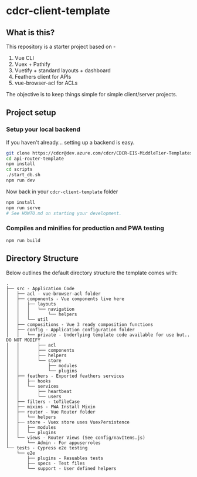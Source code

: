 # cdcr-client-template

## What is this?

This repository is a starter project based on -

1. Vue CLI
2. Vuex + Pathify
3. Vuetify + standard layouts + dashboard
4. Feathers client for APIs
5. vue-browser-acl for ACLs

The objective is to keep things simple for simple client/server projects.

## Project setup

### Setup your local backend

If you haven't already... setting up a backend is easy.

```sh
git clone https://cdcr@dev.azure.com/cdcr/CDCR-EIS-MiddleTier-Templates/_git/api-router-template
cd api-router-template
npm install
cd scripts
./start_db.sh
npm run dev
```

Now back in your `cdcr-client-template` folder

```sh
npm install
npm run serve
# See HOWTO.md on starting your development.
```

### Compiles and minifies for production and PWA testing

```
npm run build
```

## Directory Structure

Below outlines the default directory structure the template comes with:

```
.
├── src - Application Code
│   ├── acl - vue-browser-acl folder
│   ├── components - Vue components live here
│   │   ├── layouts
│   │   │   └── navigation
│   │   │       └── helpers
│   │   └── util
│   ├── compositions - Vue 3 ready composition functions
│   ├── config - Application configuration folder
│   │   └── private - Underlying template code available for use but.. DO NOT MODIFY
│   │       ├── acl
│   │       ├── components
│   │       ├── helpers
│   │       └── store
│   │           ├── modules
│   │           └── plugins
│   ├── feathers - Exported feathers services
│   │   ├── hooks
│   │   └── services
│   │       ├── heartbeat
│   │       └── users
│   ├── filters - toTileCase
│   ├── mixins - PWA Install Mixin
│   ├── router - Vue Router folder
│   │   └── helpers
│   ├── store - Vuex store uses VuexPersistence
│   │   ├── modules
│   │   └── plugins
│   └── views - Router Views (See config/navItems.js)
│       └── Admin - For appuserroles
└── tests - Cypress e2e testing
    └── e2e
        ├── plugins - Resuables tests
        ├── specs - Test files
        └── support - User defined helpers
```
